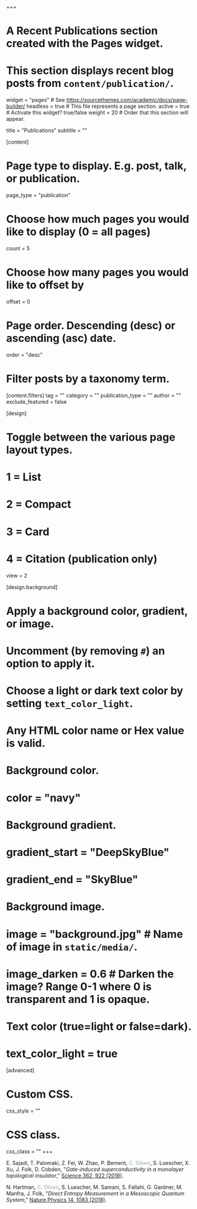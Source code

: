 +++
# A Recent Publications section created with the Pages widget.
# This section displays recent blog posts from `content/publication/`.

widget = "pages"  # See https://sourcethemes.com/academic/docs/page-builder/
headless = true  # This file represents a page section.
active = true  # Activate this widget? true/false
weight = 20  # Order that this section will appear.

title = "Publications"
subtitle = ""

[content]
  # Page type to display. E.g. post, talk, or publication.
  page_type = "publication"

  # Choose how much pages you would like to display (0 = all pages)
  count = 5

  # Choose how many pages you would like to offset by
  offset = 0

  # Page order. Descending (desc) or ascending (asc) date.
  order = "desc"

  # Filter posts by a taxonomy term.
  [content.filters]
    tag = ""
    category = ""
    publication_type = ""
    author = ""
    exclude_featured = false

[design]
  # Toggle between the various page layout types.
  #   1 = List
  #   2 = Compact
  #   3 = Card
  #   4 = Citation (publication only)
  view = 2

[design.background]
  # Apply a background color, gradient, or image.
  #   Uncomment (by removing `#`) an option to apply it.
  #   Choose a light or dark text color by setting `text_color_light`.
  #   Any HTML color name or Hex value is valid.

  # Background color.
  # color = "navy"

  # Background gradient.
  # gradient_start = "DeepSkyBlue"
  # gradient_end = "SkyBlue"

  # Background image.
  # image = "background.jpg"  # Name of image in `static/media/`.
  # image_darken = 0.6  # Darken the image? Range 0-1 where 0 is transparent and 1 is opaque.

  # Text color (true=light or false=dark).
  # text_color_light = true  

[advanced]
 # Custom CSS.
 css_style = ""

 # CSS class.
 css_class = ""
+++

E. Sajadi, T. Palomaki, Z. Fei, W. Zhao, P. Bement, <span style="color:rgb(181,192,201)">**C. Olsen**</span>, S. Luescher, X. Xu, J. Folk, D. Cobden,
"*Gate-induced superconductivity in a monolayer topological insulator*,"
[Science 362, 922 (2018)](https://doi.org/10.1126/science.aar4426).

N. Hartman, <span style="color:rgb(181,192,201)">**C. Olsen**</span>, S. Luescher, M. Samani, S. Fallahi, G. Gardner, M. Manfra, J. Folk,
"*Direct Entropy Measurement in a Mesoscopic Quantum System*,"
[Nature Physics 14, 1083 (2018)](https://doi.org/10.1038/s41567-018-0250-5).
